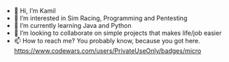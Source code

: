 - 👋 Hi, I’m Kamil
- 👀 I’m interested in Sim Racing, Programming and Pentesting
- 🌱 I’m currently learning Java and Python
- 💞️ I’m looking to collaborate on simple projects that makes life/job easier
- 📫 How to reach me? You probably know, because you got here.
https://www.codewars.com/users/PrivateUseOnly/badges/micro
